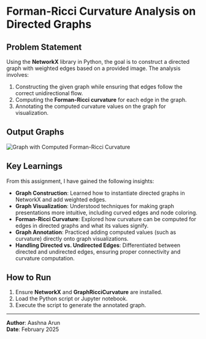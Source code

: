 # Forman-Ricci Curvature Analysis on Directed Graphs

## Problem Statement

Using the **NetworkX** library in Python, the goal is to construct a directed graph with weighted edges based on a provided image. The analysis involves:

1. Constructing the given graph while ensuring that edges follow the correct unidirectional flow.
2. Computing the **Forman-Ricci curvature** for each edge in the graph.
3. Annotating the computed curvature values on the graph for visualization.

## Output Graphs

![Graph with Computed Forman-Ricci Curvature](placeholder_for_graph_image)

## Key Learnings

From this assignment, I have gained the following insights:

- **Graph Construction**: Learned how to instantiate directed graphs in NetworkX and add weighted edges.
- **Graph Visualization**: Understood techniques for making graph presentations more intuitive, including curved edges and node coloring.
- **Forman-Ricci Curvature**: Explored how curvature can be computed for edges in directed graphs and what its values signify.
- **Graph Annotation**: Practiced adding computed values (such as curvature) directly onto graph visualizations.
- **Handling Directed vs. Undirected Edges**: Differentiated between directed and undirected edges, ensuring proper connectivity and curvature computation.

## How to Run

1. Ensure **NetworkX** and **GraphRicciCurvature** are installed.
2. Load the Python script or Jupyter notebook.
3. Execute the script to generate the annotated graph.

---
**Author**: Aashna Arun  
**Date**: February 2025  
